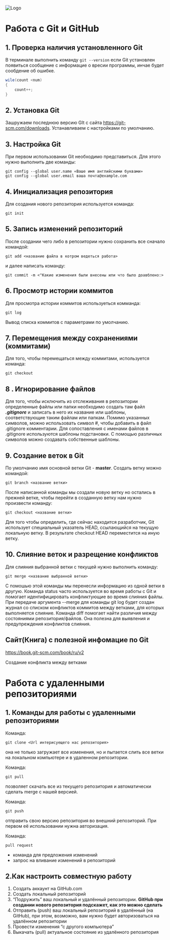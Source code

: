 ![Logo](Git-Logo-1788C.png)
# Работа с Git и GitHub

## 1. Проверка наличия установленного Git
В терминале выполнить команду `git --version`
если Git установлен появиться сообщение с информацие о вресии программы, инчае будет сообдение об ошибке.

```c#
wile(count <num)
{
    count++;
}
```

## 2. Установка Git
Зашружаем последнюю версию  GIt с сайта https://git-scm.com/downloads.
Устанавливаем с настройками по умолчанию.

## 3. Настройка Git
При первом использовании Git необходимо представиться. Для этого нужно выполнить две команды:
```
git config --global user.name «Ваше имя английскими буквами»
git config --global user.email ваша почта@example.com
```

## 4. Инициализация репозитория
Для создания нового репозитория используется команда:
```
git init
```

## 5. Запись изменений репозиторий
После создании чего либо в репозитории нужно сохранить все сначало командой:
```
git add <название файла в котром ведеться работа>
```
и далее написать команду:
```
git commit -m <"Какие изменения были внесены или что было доавблено:>
```

## 6. Просмотр истории коммитов
Для просмотра истории коммитов используеться комманда:
```
git log
```
Вывод списка коммитов с параметрами по умолчанию.

## 7. Перемещения между сохранениями (коммитами)
Для того, чтобы перемещаться между коммитами, используется команда: 
```
git checkout
```

## 8 . Игнорирование файлов
Для того, чтобы исключить из отслеживания в репозитории определенные файлы или папки необходимо создать там файл ***.gitignore*** и записать в него их название или шаблоны, соответствующие таким файлам или папкам.
Помимо указанных символов, можно использовать символ #, чтобы добавить в файл .gitignore комментарии. Для сопоставления с именами файлов в .gitignore используются шаблоны подстановки. С помощью различных символов можно создавать собственные шаблоны.


## 9. Создание веток в Git
По умолчанию имя основной ветки Git - **master**.
Создать ветку можно командой:
```
git branch <название ветки>
```
После написанной команды мы создали новую ветку но остались в прежней ветке, чтобы перейти в созданную ветку нам нужно произвести команду:
```
git checkout <название ветки>
```
Для того чтобы определить, где сейчас находится разработчик, Git использует специальный указатель HEAD, ссылающийся на текущую локальную ветку. В результате checkout HEAD переместится на иную ветку.

## 10. Слияние веток и разрещение конфликтов
Для слияния выбранной ветки с текущей нужно выполнить команду:
```
git merge <название выбранной ветки>
```
С помошью этой команды мы перенесли информацию из одной ветки в другую.
Команда status часто используется во время работы с Git и помогает идентифицировать конфликтующие во время слияния файлы.
При передаче аргумента --merge для команды git log будет создан журнал со списком конфликтов коммитов между ветками, для которых выполняется слияние.
Команда diff помогает найти различия между состояниями репозитория/файлов. Она полезна для выявления и предупреждения конфликтов слияния.

## Сайт(Книга) с полезной инфомацие по Git
https://book.git-scm.com/book/ru/v2

Создание конфликта между ветками

# Работа с удаленными репозиториями

## 1. Команды для работы с удаленными репозиториями
Команда: 
```
git clone <Url интерисуещего нас репозитория>
```
 она не только
загружает все изменения, но и пытается слить 
все ветки на локальном компьютере и в
удаленном репозитории.

Команда:
```
git pull
```
 позволяет скачать все 
из текущего репозитория и автоматически
сделать merge с нашей версией.

Команда:
```
git push
```
отправить свою версию репозитория во
внешний репозиторий. При первом её использовании нужна авторизация.

Команда:
```
pull request
```
- команда для предложения изменений
- запрос на вливание изменений в репозиторий

## 2.Как настроить совместную работу

1. Создать аккаунт на GitHub.com
2. Создать локальный репозиторий
3. “Подружить” ваш локальный и удалённый репозитории. 
 **GitHub при создании нового репозитория подскажет, как это можно сделать**
4. Отправить (push) ваш локальный репозиторий в удалённый (на GitHub), при этом, возможно, 
вам нужно будет авторизоваться на удалённом репозитории
5. Провести изменения “с другого компьютера”
6. Выкачать (pull) актуальное состояние из удалённого репозитория